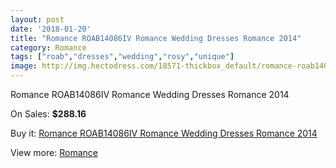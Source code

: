 ```yaml
---
layout: post
date: '2018-01-20'
title: "Romance ROAB14086IV Romance Wedding Dresses Romance 2014"
category: Romance
tags: ["roab","dresses","wedding","rosy","unique"]
image: http://img.hectodress.com/18571-thickbox_default/romance-roab14086iv-romance-wedding-dresses-romance-2014.jpg
---
```

Romance ROAB14086IV Romance Wedding Dresses Romance 2014

On Sales: **$288.16**
<a href="https://www.hectodress.com/romance/8730-romance-roab14086iv-romance-wedding-dresses-romance-2014.html"><amp-img layout="responsive" width="600" height="600" src="//img.hectodress.com/18571-thickbox_default/romance-roab14086iv-romance-wedding-dresses-romance-2014.jpg" alt="Romance ROAB14086IV Romance Wedding Dresses Romance 2014 0" /></a>
<a href="https://www.hectodress.com/romance/8730-romance-roab14086iv-romance-wedding-dresses-romance-2014.html"><amp-img layout="responsive" width="600" height="600" src="//img.hectodress.com/18573-thickbox_default/romance-roab14086iv-romance-wedding-dresses-romance-2014.jpg" alt="Romance ROAB14086IV Romance Wedding Dresses Romance 2014 1" /></a>
<a href="https://www.hectodress.com/romance/8730-romance-roab14086iv-romance-wedding-dresses-romance-2014.html"><amp-img layout="responsive" width="600" height="600" src="//img.hectodress.com/18572-thickbox_default/romance-roab14086iv-romance-wedding-dresses-romance-2014.jpg" alt="Romance ROAB14086IV Romance Wedding Dresses Romance 2014 2" /></a>

Buy it: [Romance ROAB14086IV Romance Wedding Dresses Romance 2014](https://www.hectodress.com/romance/8730-romance-roab14086iv-romance-wedding-dresses-romance-2014.html "Romance ROAB14086IV Romance Wedding Dresses Romance 2014")

View more: [Romance](https://www.hectodress.com/147-romance "Romance")